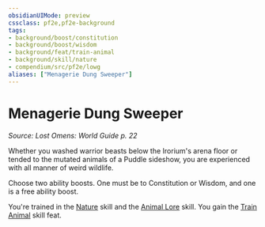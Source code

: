 ```yaml
---
obsidianUIMode: preview
cssclass: pf2e,pf2e-background
tags:
- background/boost/constitution
- background/boost/wisdom
- background/feat/train-animal
- background/skill/nature
- compendium/src/pf2e/lowg
aliases: ["Menagerie Dung Sweeper"]
---
```

# Menagerie Dung Sweeper
*Source: Lost Omens: World Guide p. 22*  

Whether you washed warrior beasts below the Irorium's arena floor or tended to the mutated animals of a Puddle sideshow, you are experienced with all manner of weird wildlife.

Choose two ability boosts. One must be to Constitution or Wisdom, and one is a free ability boost.

You're trained in the [Nature](/compendium/skills.md#Nature) skill and the [Animal Lore](/compendium/skills.md#Lore) skill. You gain the [Train Animal](/compendium/feats/train-animal.md) skill feat.